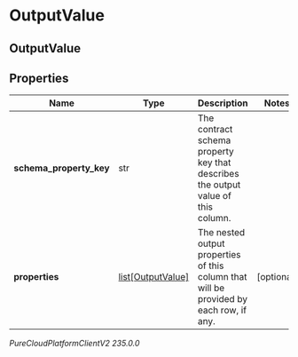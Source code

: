 # OutputValue

## OutputValue

## Properties

|Name | Type | Description | Notes|
|------------ | ------------- | ------------- | -------------|
| **schema_property_key** | str | The contract schema property key that describes the output value of this column. | |
| **properties** | [list[OutputValue]](OutputValue) | The nested output properties of this column that will be provided by each row, if any. | [optional] |



_PureCloudPlatformClientV2 235.0.0_
